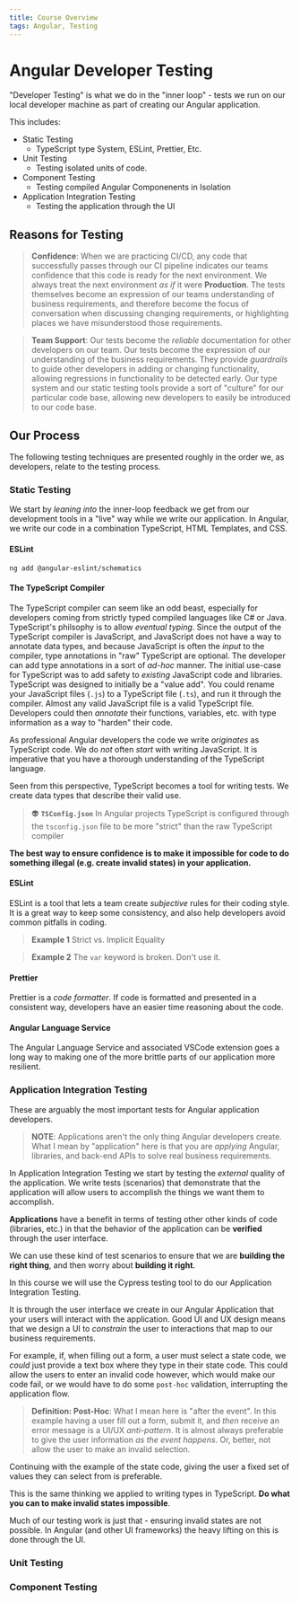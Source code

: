 ```yaml
---
title: Course Overview
tags: Angular, Testing
---
```


# Angular Developer Testing

"Developer Testing" is what we do in the "inner loop" - tests we run on our local developer machine as part of creating our Angular application.

This includes:

- Static Testing
    - TypeScript type System, ESLint, Prettier, Etc.
- Unit Testing
    - Testing isolated units of code.
- Component Testing
    - Testing compiled Angular Componenents in Isolation
- Application Integration Testing
    - Testing the application through the UI



## Reasons for Testing

> **Confidence**:
When we are practicing CI/CD, any code that successfully passes through our CI pipeline indicates our teams confidence that this code is ready for the next environment. We always treat the next environment *as if* it were **Production**. The tests themselves become an expression of our teams understanding of business requirements, and therefore become the focus of conversation when discussing changing requirements, or highlighting places we have misunderstood those requirements.

> **Team Support**:
> Our tests become the *reliable* documentation for other developers on our team. Our tests become the expression of our understanding of the business requirements. They provide *guardrails* to guide other developers in adding or changing functionality, allowing regressions in functionality to be detected early. Our type system and our static testing tools provide a sort of "culture" for our particular code base, allowing new developers to easily be introduced to our code base.

## Our Process

The following testing techniques are presented roughly in the order we, as developers, relate to the testing process. 

### Static Testing

We start by *leaning into* the inner-loop feedback we get from our development tools in a "live" way while we write our application. In Angular, we write our code in a combination TypeScript, HTML Templates, and CSS.

#### ESLint

```shell=
ng add @angular-eslint/schematics
```

#### The TypeScript Compiler

The TypeScript compiler can seem like an odd beast, especially for developers coming from strictly typed compiled languages like C# or Java. TypeScript's philsophy is to allow *eventual typing*. Since the output of the TypeScript compiler is JavaScript, and JavaScript does not have a way to annotate data types, and because JavaScript is often the *input* to the compiler, type annotations in "raw" TypeScript are optional. The developer can add type annotations in a sort of *ad-hoc* manner. The initial use-case for TypeScript was to add safety to *existing* JavaScript code and libraries. TypeScript was designed to initially be a "value add". You could rename your JavaScript files (`.js`) to a TypeScript file (`.ts`), and run it through the compiler. Almost any valid JavaScript file is a valid TypeScript file. Developers could then *annotate* their functions, variables, etc. with type information as a way to "harden" their code.

As professional Angular developers the code we write *originates* as TypeScript code. We do *not* often *start* with writing JavaScript. It is imperative that you have a thorough understanding of the TypeScript language.

Seen from this perspective, TypeScript becomes a tool for writing tests. We create data types that describe their valid use.

> :alien: **`TSConfig.json`**
> In Angular projects TypeScript is configured through the `tsconfig.json` file to be more "strict" than the raw TypeScript compiler


**The best way to ensure confidence is to make it impossible for code to do something illegal (e.g. create invalid states) in your application.**


#### ESLint

ESLint is a tool that lets a team create *subjective* rules for their coding style. It is a great way to keep some consistency, and also help developers avoid common pitfalls in coding.

> **Example 1** Strict vs. Implicit Equality

> **Example 2** The `var` keyword is broken. Don't use it.

#### Prettier

Prettier is a *code formatter*. If code is formatted and presented in a consistent way, developers have an easier time reasoning about the code.



#### Angular Language Service

The Angular Language Service and associated VSCode extension goes a long way to making one of the more brittle parts of our application more resilient. 


### Application Integration Testing

These are arguably the most important tests for Angular application developers. 

> **NOTE**: Applications aren't the only thing Angular developers create. What I mean by "application" here is that you are *applying* Angular, libraries, and back-end APIs to solve real business requirements. 

In Application Integration Testing we start by testing the *external* quality of the application. We write tests (scenarios) that demonstrate that the application will allow users to accomplish the things we want them to accomplish.

**Applications** have a benefit in terms of testing other other kinds of code (libraries, etc.) in that the behavior of the application can be **verified** through the user interface.

We can use these kind of test scenarios to ensure that we are **building the right thing**, and then worry about **building it right**.

In this course we will use the Cypress testing tool to do our Application Integration Testing.

It is through the user interface we create in our Angular Application that your users will interact with the application. Good UI and UX design means that we design a UI to *constrain* the user to interactions that map to our business requirements.

For example, if, when filling out a form, a user must select a state code, we *could* just provide a text box where they type in their state code. This could allow the users to enter an invalid code however, which would make our code fail, or we would have to do some `post-hoc` validation, interrupting the application flow. 

> **Definition: Post-Hoc**: What I mean here is "after the event". In this example having a user fill out a form, submit it, and *then* receive an error message is a UI/UX *anti-pattern*. It is almost always preferable to give the user information *as the event happens*. Or, better, not allow the user to make an invalid selection.

Continuing with the example of the state code, giving the user a fixed set of values they can select from is preferable. 

This is the same thinking we applied to writing types in TypeScript. **Do what you can to make invalid states impossible**.

Much of our testing work is just that - ensuring invalid states are not possible. In Angular (and other UI frameworks) the heavy lifting on this is done through the UI.



### Unit Testing

### Component Testing



